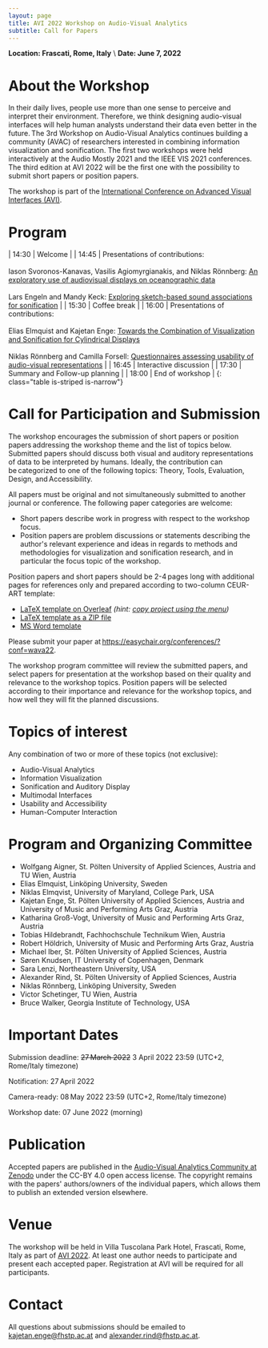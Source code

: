 ```yaml
---
layout: page
title: AVI 2022 Workshop on Audio-Visual Analytics
subtitle: Call for Papers
---
```


**Location: Frascati, Rome, Italy** \\
**Date: June 7, 2022**

# About the Workshop

In their daily lives, people use more than one sense to perceive and interpret their environment. Therefore, we think designing audio-visual interfaces will help human analysts understand their data even better in the future. The 3rd Workshop on Audio-Visual Analytics continues building a community (AVAC) of researchers interested in combining information visualization and sonification. The first two workshops were held interactively at the Audio Mostly 2021 and the IEEE VIS 2021 conferences. The third edition at AVI 2022 will be the first one with the possibility to submit short papers or position papers.

The workshop is part of the [International Conference on Advanced Visual Interfaces (AVI)](https://sites.google.com/di.uniroma1.it/avi2022/home).

# Program

|  14:30 | Welcome |
|  14:45 | Presentations of contributions: <br><br> Iason Svoronos-Kanavas, Vasilis Agiomyrgianakis, and Niklas Rönnberg: [An exploratory use of audiovisual displays on oceanographic data](https://zenodo.org/record/6555839) <br><br> Lars Engeln and Mandy Keck: [Exploring sketch-based sound associations for sonification](https://zenodo.org/record/6576697)  |
|  15:30 | Coffee break      |
|  16:00 | Presentations of contributions: <br><br> Elias Elmquist and Kajetan Enge: [Towards the Combination of Visualization and Sonification for Cylindrical Displays](https://zenodo.org/record/6553825) <br><br> Niklas Rönnberg and Camilla Forsell: [Questionnaires assessing usability of audio-visual representations](https://zenodo.org/record/6555676) |
|  16:45 | Interactive discussion |
|  17:30 | Summary and Follow-up planning |
|  18:00 | End of workshop |
{: class="table is-striped is-narrow"}

# Call for Participation and Submission

The workshop encourages the submission of short papers or position papers addressing the workshop theme and the list of topics below. Submitted papers should discuss both visual and auditory representations of data to be interpreted by humans. Ideally, the contribution can be categorized to one of the following topics: Theory, Tools, Evaluation, Design, and Accessibility. 

All papers must be original and not simultaneously submitted to another journal or conference. The following paper categories are welcome:

- Short papers describe work in progress with respect to the workshop focus.
- Position papers are problem discussions or statements describing the author's relevant experience and ideas in regards to methods and methodologies for visualization and sonification research, and in particular the focus topic of the workshop.

<!-- **Preliminary format details/can still be subject of change:** -->
Position papers and short papers should be 2-4 pages long with additional pages for references only and prepared according to two-column CEUR-ART template:
- [LaTeX template on Overleaf](https://www.overleaf.com/read/hstqmwtnzxqv) *(hint: [copy project using the menu](https://www.overleaf.com/learn/how-to/Copying_a_project#Making_a_copy_of_a_project))*
- [LaTeX template as a ZIP file](https://www.dropbox.com/s/b31nbskiagedsl6/CEUR-Template-2col-WAVA22.zip?dl=0)
- [MS Word template](https://www.dropbox.com/s/acql4g2at5w7wt7/CEUR-Template-2col-WAVA22.docx?dl=0)

Please submit your paper at <https://easychair.org/conferences/?conf=wava22>.

The workshop program committee will review the submitted papers, and select papers for presentation at the workshop based on their quality and relevance to the workshop topics. Position papers will be selected according to their importance and relevance for the workshop topics, and how well they will fit the planned discussions.

# Topics of interest 

Any combination of two or more of these topics (not exclusive):

- Audio-Visual Analytics
- Information Visualization
- Sonification and Auditory Display
- Multimodal Interfaces
- Usability and Accessibility
- Human-Computer Interaction

# Program and Organizing Committee

- Wolfgang Aigner, St. Pölten University of Applied Sciences, Austria and TU Wien, Austria
- Elias Elmquist, Linköping University, Sweden
- Niklas Elmqvist, University of Maryland, College Park, USA
- Kajetan Enge, St. Pölten University of Applied Sciences, Austria and University of Music and Performing Arts Graz, Austria
- Katharina Groß-Vogt, University of Music and Performing Arts Graz, Austria
- Tobias Hildebrandt, Fachhochschule Technikum Wien, Austria
- Robert Höldrich, University of Music and Performing Arts Graz, Austria
- Michael Iber, St. Pölten University of Applied Sciences, Austria
- Søren Knudsen, IT University of Copenhagen, Denmark
- Sara Lenzi, Northeastern University, USA
- Alexander Rind, St. Pölten University of Applied Sciences, Austria
- Niklas Rönnberg, Linköping University, Sweden
- Victor Schetinger, TU Wien, Austria
- Bruce Walker, Georgia Institute of Technology, USA


# Important Dates

Submission deadline: ~~27 March 2022~~ 3 April 2022 23:59 (UTC+2, Rome/Italy timezone)

Notification: 27 April 2022

Camera-ready: 08 May 2022 23:59 (UTC+2, Rome/Italy timezone)

Workshop date: 07 June 2022 (morning)

# Publication

<!-- **Preliminary publication details/can still be subject of change:** -->
Accepted papers are published in the [Audio-Visual Analytics Community at Zenodo](https://zenodo.org/communities/audio-visual-analytics-community/) under the CC-BY 4.0 open access license.
The copyright remains with the papers' authors/owners of the individual papers, which allows them to publish an extended version elsewhere.

# Venue

The workshop will be held in Villa Tuscolana Park Hotel, Frascati, Rome, Italy as part of [AVI 2022](https://sites.google.com/di.uniroma1.it/avi2022/home). At least one author needs to participate and present each accepted paper. Registration at AVI will be required for all participants.

# Contact

All questions about submissions should be emailed to <kajetan.enge@fhstp.ac.at> and <alexander.rind@fhstp.ac.at>.
